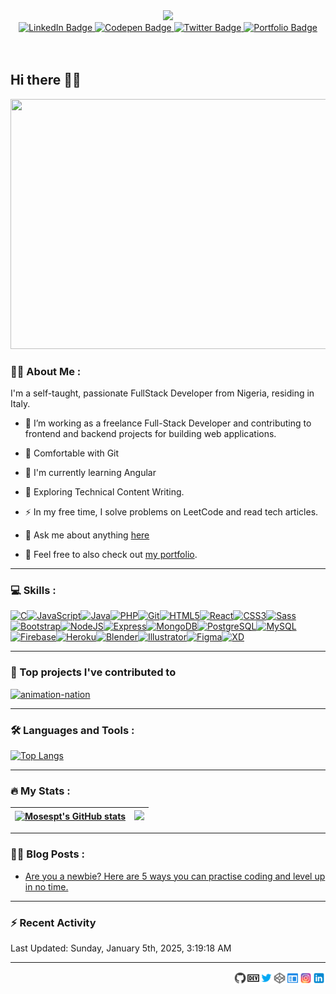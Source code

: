 <!--
**Mosespt/Mosespt** is a ✨ _special_ ✨ repository because its `README.md` (this file) appears on your GitHub profile.

Here are some ideas to get you started:

- 🔭 I’m currently working on ...
- 🌱 I’m currently learning ...
- 👯 I’m looking to collaborate on ...
- 🤔 I’m looking for help with ...
- 💬 Ask me about ...
- 📫 How to reach me: ...
- 😄 Pronouns: ...
- ⚡ Fun fact: ...
-->

<div id="header" align="center">
  <img src="https://media.giphy.com/media/qEqiI3Oq7vBkoE236M/giphy.gif" width="250"/>

  <div id="badges">
    <a href="https://www.linkedin.com/in/tolulope-moses-odeyemi/">
      <img src="https://img.shields.io/badge/LinkedIn-blue?style=for-the-badge&logo=linkedin&logoColor=white" alt="LinkedIn Badge"/>
    </a>
    <a href="https://codepen.io/98Moses/">
      <img src="https://img.shields.io/badge/CodePen-black?style=for-the-badge&logo=codepen&logoColor=white" alt="Codepen Badge"/>
    </a>
    <a href="https://twitter.com/_98moses">
      <img src="https://img.shields.io/badge/Twitter-blue?style=for-the-badge&logo=twitter&logoColor=white" alt="Twitter Badge"/>
    </a>
    <a href="https://tolulopemoses.site">
      <img src="https://img.shields.io/badge/Portfolio-black?style=for-the-badge&logo=googlechrome&logoColor=white" alt="Portfolio Badge"/>
    </a>
    
  </div>
  <img src="https://komarev.com/ghpvc/?username=Mosespt&style=flat-square&color=blue" alt=""/>

  <a href="https://github.com/Mosespt">
    <img src="https://img.shields.io/github/followers/Mosespt?label=follow&style=social" alt=""/>
  </a>

  <br />
  <a href="https://www.buymeacoffee.com/98moses">
    <img src="https://www.buymeacoffee.com/assets/img/custom_images/orange_img.png" alt=""/>
  </a>
 </div>

## Hi there 👋🏽



<div align="center">
  <img src="https://media.giphy.com/media/qgQUggAC3Pfv687qPC/giphy.gif" width="600" height="400"/>
</div>

### :man_technologist: About Me :
I'm a self-taught, passionate FullStack Developer from Nigeria, residing in Italy.

- :telescope: I’m working as a freelance Full-Stack Developer and contributing to frontend and backend projects for building web applications.

- 👯 Comfortable with Git
  
- 🧠  I'm currently learning Angular

- :seedling: Exploring Technical Content Writing.

- :zap: In my free time, I solve problems on LeetCode and read tech articles.

- 💬 Ask me about anything [here](https://github.com/Mosespt/Mosespt/issues)

- 💼 Feel free to also check out [my portfolio](https://tolulopemoses.site).

---

### 💻 Skills :

<p align="left">
<a href="https://docs.microsoft.com/en-us/cpp/?view=msvc-170" target="_blank" rel="noreferrer"><img src="https://raw.githubusercontent.com/danielcranney/readme-generator/main/public/icons/skills/c-colored.svg" width="36" height="36" alt="C" /></a><a href="https://developer.mozilla.org/en-US/docs/Web/JavaScript" target="_blank" rel="noreferrer"><img src="https://raw.githubusercontent.com/danielcranney/readme-generator/main/public/icons/skills/javascript-colored.svg" width="36" height="36" alt="JavaScript" /></a><a href="https://www.oracle.com/java/" target="_blank" rel="noreferrer"><img src="https://raw.githubusercontent.com/danielcranney/readme-generator/main/public/icons/skills/java-colored.svg" width="36" height="36" alt="Java" /></a><a href="https://www.php.net/" target="_blank" rel="noreferrer"><img src="https://raw.githubusercontent.com/danielcranney/readme-generator/main/public/icons/skills/php-colored.svg" width="36" height="36" alt="PHP" /></a><a href="https://git-scm.com/" target="_blank" rel="noreferrer"><img src="https://raw.githubusercontent.com/danielcranney/readme-generator/main/public/icons/skills/git-colored.svg" width="36" height="36" alt="Git" /></a><a href="https://developer.mozilla.org/en-US/docs/Glossary/HTML5" target="_blank" rel="noreferrer"><img src="https://raw.githubusercontent.com/danielcranney/readme-generator/main/public/icons/skills/html5-colored.svg" width="36" height="36" alt="HTML5" /></a><a href="https://reactjs.org/" target="_blank" rel="noreferrer"><img src="https://raw.githubusercontent.com/danielcranney/readme-generator/main/public/icons/skills/react-colored.svg" width="36" height="36" alt="React" /></a><a href="https://www.w3.org/TR/CSS/#css" target="_blank" rel="noreferrer"><img src="https://raw.githubusercontent.com/danielcranney/readme-generator/main/public/icons/skills/css3-colored.svg" width="36" height="36" alt="CSS3" /></a><a href="https://sass-lang.com/" target="_blank" rel="noreferrer"><img src="https://raw.githubusercontent.com/danielcranney/readme-generator/main/public/icons/skills/sass-colored.svg" width="36" height="36" alt="Sass" /></a><a href="https://getbootstrap.com/" target="_blank" rel="noreferrer"><img src="https://raw.githubusercontent.com/danielcranney/readme-generator/main/public/icons/skills/bootstrap-colored.svg" width="36" height="36" alt="Bootstrap" /></a><a href="https://nodejs.org/en/" target="_blank" rel="noreferrer"><img src="https://raw.githubusercontent.com/danielcranney/readme-generator/main/public/icons/skills/nodejs-colored.svg" width="36" height="36" alt="NodeJS" /></a><a href="https://expressjs.com/" target="_blank" rel="noreferrer"><img src="https://raw.githubusercontent.com/danielcranney/readme-generator/main/public/icons/skills/express-colored.svg" width="36" height="36" alt="Express" /></a><a href="https://www.mongodb.com/" target="_blank" rel="noreferrer"><img src="https://raw.githubusercontent.com/danielcranney/readme-generator/main/public/icons/skills/mongodb-colored.svg" width="36" height="36" alt="MongoDB" /></a><a href="https://www.postgresql.org/" target="_blank" rel="noreferrer"><img src="https://raw.githubusercontent.com/danielcranney/readme-generator/main/public/icons/skills/postgresql-colored.svg" width="36" height="36" alt="PostgreSQL" /></a><a href="https://www.mysql.com/" target="_blank" rel="noreferrer"><img src="https://raw.githubusercontent.com/danielcranney/readme-generator/main/public/icons/skills/mysql-colored.svg" width="36" height="36" alt="MySQL" /></a><a href="https://firebase.google.com/" target="_blank" rel="noreferrer"><img src="https://raw.githubusercontent.com/danielcranney/readme-generator/main/public/icons/skills/firebase-colored.svg" width="36" height="36" alt="Firebase" /></a><a href="https://www.heroku.com/" target="_blank" rel="noreferrer"><img src="https://raw.githubusercontent.com/danielcranney/readme-generator/main/public/icons/skills/heroku-colored.svg" width="36" height="36" alt="Heroku" /></a><a href="https://www.blender.org/" target="_blank" rel="noreferrer"><img src="https://raw.githubusercontent.com/danielcranney/readme-generator/main/public/icons/skills/blender-colored.svg" width="36" height="36" alt="Blender" /></a><a href="https://www.adobe.com/uk/products/illustrator.html" target="_blank" rel="noreferrer"><img src="https://raw.githubusercontent.com/danielcranney/readme-generator/main/public/icons/skills/illustrator-colored.svg" width="36" height="36" alt="Illustrator" /></a><a href="https://www.figma.com/" target="_blank" rel="noreferrer"><img src="https://raw.githubusercontent.com/danielcranney/readme-generator/main/public/icons/skills/figma-colored.svg" width="36" height="36" alt="Figma" /></a><a href="https://www.adobe.com/uk/products/xd.html" target="_blank" rel="noreferrer"><img src="https://raw.githubusercontent.com/danielcranney/readme-generator/main/public/icons/skills/xd-colored.svg" width="36" height="36" alt="XD" /></a>
</p>

---

### 📕 Top projects I've contributed to

<!-- Small repo cards https://github.com/DenverCoder1/github-readme-stats (fork of anuraghazra/github-readme-stats) -->
<p align="left">
  <a href="https://github.com/zero-to-mastery/Animation-Nation"><img width="278" src="https://denvercoder1-github-readme-stats.vercel.app/api/pin/?username=zero-to-mastery&repo=Animation-Nation&theme=radical&bg_color=1F222E&title_color=F85D7F&hide_border=true&icon_color=F8D866&show_icons=true" alt="animation-nation"></a>

</p>

---

### :hammer_and_wrench: Languages and Tools :
<!--
<div>

  <img src="https://github.com/devicons/devicon/blob/master/icons/html5/html5-original.svg" title="HTML5" alt="HTML" width="40" height="40"/>&nbsp;
  <img src="https://github.com/devicons/devicon/blob/master/icons/css3/css3-plain-wordmark.svg"  title="CSS3" alt="CSS" width="40" height="40"/>&nbsp;
  <img src="https://github.com/devicons/devicon/blob/master/icons/javascript/javascript-original.svg" title="JavaScript" alt="JavaScript" width="40" height="40"/>&nbsp;
  <img src="https://github.com/devicons/devicon/blob/master/icons/react/react-original-wordmark.svg" title="React" alt="React" width="40" height="40"/>&nbsp;

  <img src="https://github.com/devicons/devicon/blob/master/icons/nodejs/nodejs-original-wordmark.svg" title="NodeJS" alt="NodeJS" width="40" height="40"/>&nbsp;
  <img src="https://github.com/devicons/devicon/blob/master/icons/express/express-original.svg" title="ExpressJS" alt="ExpressJS" width="40" height="40"/>&nbsp;
  <img src="https://github.com/devicons/devicon/blob/master/icons/jquery/jquery-original-wordmark.svg" title="jQuery" alt="jQuery" width="40" height="40"/>&nbsp;
  <img src="https://github.com/devicons/devicon/blob/master/icons/npm/npm-original-wordmark.svg" title="npm" alt="npm" width="40" height="40"/>&nbsp;
  <img src="https://github.com/devicons/devicon/blob/master/icons/redux/redux-original.svg" title="Redux" alt="Redux" width="40" height="40"/>&nbsp;
  <img src="https://github.com/devicons/devicon/blob/master/icons/graphql/graphql-plain-wordmark.svg" title="GraphQl" alt="GraphQl" width="40" height="40"/>&nbsp;
  <img src="https://github.com/devicons/devicon/blob/master/icons/bootstrap/bootstrap-original-wordmark.svg" title="Bootstrap" alt="Bootstrap " width="40" height="40"/>&nbsp;
  <img src="https://github.com/devicons/devicon/blob/master/icons/sass/sass-original.svg" title="Sass" alt="Sass" width="40" height="40"/>&nbsp;

  <img src="https://github.com/devicons/devicon/blob/master/icons/python/python-original-wordmark.svg" title="Python" alt="Python" width="40" height="40"/>&nbsp;
  <img src="https://github.com/devicons/devicon/blob/master/icons/java/java-original-wordmark.svg" title="Java" alt="Java" width="40" height="40"/>&nbsp;
  <img src="https://github.com/devicons/devicon/blob/master/icons/c/c-original.svg" title="C" alt="C" width="40" height="40"/>&nbsp;
  
  <img src="https://github.com/devicons/devicon/blob/master/icons/androidstudio/androidstudio-original.svg" title="Android Studio" alt="Android Studio" width="40" height="40"/>&nbsp;
  <img src="https://github.com/devicons/devicon/blob/master/icons/flutter/flutter-original.svg" title="Flutter" alt="Flutter" width="40" height="40"/>&nbsp;
  <img src="https://github.com/devicons/devicon/blob/master/icons/dart/dart-original.svg" title="Dart" alt="Dart" width="40" height="40"/>&nbsp;
  <img src="https://github.com/devicons/devicon/blob/master/icons/materialui/materialui-original.svg" title="Material UI" alt="Material UI" width="40" height="40"/>&nbsp;
  <img src="https://github.com/devicons/devicon/blob/master/icons/firebase/firebase-plain-wordmark.svg" title="Firebase" alt="Firebase" width="40" height="40"/>&nbsp;

  <img src="https://github.com/devicons/devicon/blob/master/icons/php/php-original.svg" title="php"  alt="php" width="40" height="40"/>&nbsp;
  <img src="https://github.com/devicons/devicon/blob/master/icons/mysql/mysql-original-wordmark.svg" title="MySQL"  alt="MySQL" width="40" height="40"/>&nbsp;
  <img src="https://github.com/devicons/devicon/blob/master/icons/postgresql/postgresql-original-wordmark.svg" title="PostgreSQL"  alt="PostgreSQL" width="40" height="40"/>&nbsp;
  
  <img src="https://github.com/devicons/devicon/blob/master/icons/git/git-original-wordmark.svg" title="Git" alt="Git" width="40" height="40"/>&nbsp;
  <img src="https://github.com/devicons/devicon/blob/master/icons/heroku/heroku-original-wordmark.svg" title="Heroku" alt="Heroku" width="40" height="40"/>&nbsp;

  <img src="https://github.com/devicons/devicon/blob/master/icons/blender/blender-original.svg" title="Blender" alt="Blender" width="40" height="40"/>&nbsp;
  <img src="https://github.com/devicons/devicon/blob/master/icons/unity/unity-original.svg" title="Unity" alt="Unity" width="40" height="40"/>&nbsp;
  <img src="https://github.com/devicons/devicon/blob/master/icons/unrealengine/unrealengine-original-wordmark.svg" title="Unreal Engine" alt="Unreal Engine" width="40" height="40"/>&nbsp;

  <img src="https://github.com/devicons/devicon/blob/master/icons/canva/canva-original.svg" title="Canva" alt="Canva" width="40" height="40"/>&nbsp;

</div>

<br />
<br />
-->

<div align="left">
  
  [![Top Langs](https://github-readme-stats.vercel.app/api/top-langs/?username=Mosespt&layout=compact&langs_count=8&theme=radical)](https://github.com/anuraghazra/github-readme-stats)
  
</div>

---

### :fire: My Stats :

<div align="center">

| <a href="http://www.github.com/Mosespt"><img src="https://github-readme-stats.vercel.app/api?username=Mosespt&theme=radical&show_icons=true&hide_border=true&count_private=true" alt="Mosespt's GitHub stats" /></a> | <a href="http://www.github.com/Mosespt"><img src="https://github-readme-streak-stats.herokuapp.com/?user=Mosespt&theme=radical&hide_border=true" /></a> |
| ------------- | ------------- |

</div>

---

### ✍🏽 Blog Posts :

<!-- BLOG-POST-LIST:START -->
- [Are you a newbie? Here are 5 ways you can practise coding and level up in no time.](https://dev.to/98moses/are-you-a-newbie-here-are-5-ways-you-can-practise-coding-and-level-up-in-no-time-1lkf)
<!-- BLOG-POST-LIST:END -->

---

### :zap: Recent Activity

<!--RECENT_ACTIVITY:start-->
<!--RECENT_ACTIVITY:end-->

<!--RECENT_ACTIVITY:last_update-->
Last Updated: Sunday, January 5th, 2025, 3:19:18 AM
<!--RECENT_ACTIVITY:last_update_end-->

---

<a href="https://www.linkedin.com/in/tolulope-moses-odeyemi/">
  <img align="right" alt="Tolulope Moses | LinkedIn" width="21px" src="https://raw.githubusercontent.com/Mosespt/Mosespt/main/assets/icons8-linkedin.svg" />
</a>
<a href="https://instagram.com/_moses.dev">
  <img align="right" alt="Tolulope Moses | Instagram" width="21px" src="https://raw.githubusercontent.com/Mosespt/Mosespt/main/assets/icons8-instagram.svg" />
</a>
<a href="https://tolulopemoses.site">
  <img align="right" alt="Tolulope Moses | Portfolio" width="21px" src="https://raw.githubusercontent.com/Mosespt/Mosespt/main/assets/icons8-web-60.png" />
</a>
<a href="https://codepen.io/98Moses/">
  <img align="right" alt="Tolulope Moses | Codepen.io" width="21px" src="https://raw.githubusercontent.com/Mosespt/Mosespt/main/assets/icons8-codepen.svg" />
</a>
<a href="https://twitter.com/_98moses">
  <img align="right" alt="_98Moses | Twitter" width="21px" src="https://raw.githubusercontent.com/Mosespt/Mosespt/main/assets/icons8-twitter.svg" />
</a>
<a href="https://dev.to/98moses">
  <img align="right" alt="98moses | dev.to" width="21px" src="https://raw.githubusercontent.com/Mosespt/Mosespt/main/assets/icons8-dev.svg" />
</a>
<a href="https://github.com/Mosespt/">
  <img align="right" alt="Tolulope Moses | Github" width="21px" src="https://raw.githubusercontent.com/Mosespt/Mosespt/main/assets/icons8-github.svg" />
</a>

<!-- Tesing a .yml file
[Codepen](https://codepen.io/98Moses/)  •  [Github](https://github.com/Mosespt/)  •  [Twitter](https://twitter.com/_98moses)  •  [Portfolio](https://tolulopemoses.site)
-->
